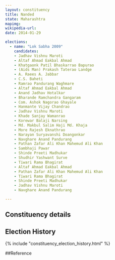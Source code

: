 ```yaml
---
layout: constituency
title: Nanded
state: Maharashtra
mapimg: 
wikipedia-url: 
date: 2014-01-29

elections: 
  - name: "Lok Sabha 2009"
    candidates: 
    - Jadhav Vishnu Maroti 
    - Altaf Ahmad Eakbal Ahmad 
    - Khatgaonk Patil Bhaskarrao Bapurao 
    - (Aids Man) Prakash Taterao Landge 
    - A. Raees A. Jabbar 
    - C.S. Baheti 
    - Ramrao Pandurang Waghmare 
    - Altaf Ahmad Eakbal Ahmad 
    - Anand Jadhav Hotalkar 
    - Bharande Ramchandra Gangaram 
    - Com. Ashok Nagorao Ghayale 
    - Hanmante Vijay Chandrao 
    - Jadhav Vishnu Maroti 
    - Khade Sanjay Wamanrao 
    - Korewar Balaji Narsing 
    - Md. Makbul Salim Haji Md. Khaja 
    - More Rajesh Eknathrao 
    - Narayan Suryavanshi Doangonkar 
    - Navghare Anand Pandurang 
    - Pathan Zafar Ali Khan Mahemud Ali Khan 
    - Sambhaji Pawar 
    - Shinde Preeti Madhukar 
    - Shudhir Yashwant Surve 
    - Tiwari Rama Bhagirat 
    - Altaf Ahmad Eakbal Ahmad 
    - Pathan Zafar Ali Khan Mahemud Ali Khan 
    - Tiwari Rama Bhagirat 
    - Shinde Preeti Madhukar 
    - Jadhav Vishnu Maroti 
    - Navghare Anand Pandurang 

---
```

## Constituency details


## Election History
{% include "constituency_election_history.html" %}

##Reference
